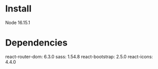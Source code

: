 #

# Install

Node 16.15.1

# Dependencies

react-router-dom: 6.3.0
sass: 1.54.8
react-bootstrap: 2.5.0
react-icons: 4.4.0
